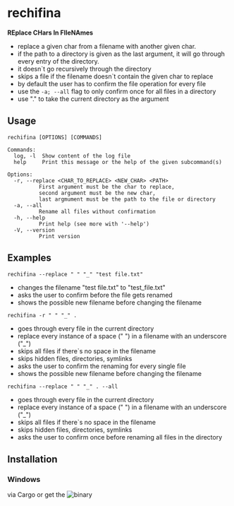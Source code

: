 # rechifina

**REplace CHars In FIleNAmes**


* replace a given char from a filename with another given char.
* if the path to a directory is given as the last argument, it will go through every entry of the directory.
* it doesn`t go recursively through the directory
* skips a file if the filename doesn`t contain the given char to replace
* by default the user has to confirm the file operation for every file
* use the ```-a; --all``` flag to only confirm once for all files in a directory
* use "." to take the current directory as the <path> argument

## Usage 

```
rechifina [OPTIONS] [COMMANDS]

Commands:
  log, -l  Show content of the log file
  help     Print this message or the help of the given subcommand(s)

Options:
  -r, --replace <CHAR_TO_REPLACE> <NEW_CHAR> <PATH>
          First argument must be the char to replace,
          second argument must be the new char,
          last argmument must be the path to the file or directory
  -a, --all
          Rename all files without confirmation
  -h, --help
          Print help (see more with '--help')
  -V, --version
          Print version
```

## Examples

```rechifina --replace " " "_" "test file.txt"```

* changes the filename "test file.txt" to "test_file.txt"
* asks the user to confirm before the file gets renamed
* shows the possible new filename before changing the filename

```rechifina -r " " "_" .```

* goes through every file in the current directory
* replace every instance of a space (" ") in a filename with an underscore ("_")
* skips all files if there`s no space in the filename
* skips hidden files, directories, symlinks
* asks the user to confirm the renaming for every single file
* shows the possible new filename before changing the filename


```rechifina --replace " " "_" . --all```

* goes through every file in the current directory
* replace every instance of a space (" ") in a filename with an underscore ("_")
* skips all files if there`s no space in the filename
* skips hidden files, directories, symlinks
* asks the user to confirm once before renaming all files in the directory

## Installation

### Windows

via Cargo or get the ![binary](https://github.com/Phydon/rechifina/releases)
